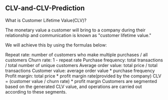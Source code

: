 ## CLV-and-CLV-Prediction

What is Customer Lifetime Value(CLV)?

The monetary value a customer will bring to a company during their relationship and communication is known as "customer lifetime value."

We will achieve this by using the formulas below:

Repeat rate: number of customers who make multiple purchases / all customers
Churn rate: 1 - repeat rate
Purchase frequency: total transactions / total number of unique customers
Average order value: total price / total transactions
Customer value: average order value * purchase frequency
Profit margin: total price * profit margin rate(provided by the company)
CLV = (customer value / churn rate) * profit margin
Customers are segmented based on the generated CLV value, and operations are carried out according to these segments.
